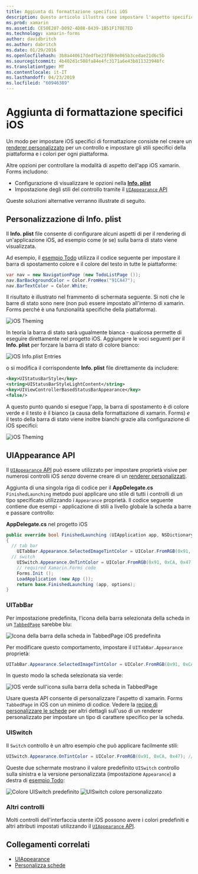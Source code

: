 ```yaml
---
title: Aggiunta di formattazione specifici iOS
description: Questo articolo illustra come impostare l'aspetto specifico di iOS senza usare un renderer personalizzato di xamarin. Forms.
ms.prod: xamarin
ms.assetid: CE50E207-D092-4D88-8439-1B51F178E7ED
ms.technology: xamarin-forms
author: davidbritch
ms.author: dabritch
ms.date: 01/29/2016
ms.openlocfilehash: 3b8a440617dedfbe23f869e865b3cedae21d6c5b
ms.sourcegitcommit: 4b402d1c508fa84e4fc3171a6e43b811323948fc
ms.translationtype: MT
ms.contentlocale: it-IT
ms.lasthandoff: 04/23/2019
ms.locfileid: "60946389"
---
```

# <a name="adding-ios-specific-formatting"></a>Aggiunta di formattazione specifici iOS

Un modo per impostare iOS specifici di formattazione consiste nel creare un [renderer personalizzato](~/xamarin-forms/app-fundamentals/custom-renderer/index.md) per un controllo e impostare gli stili specifici della piattaforma e i colori per ogni piattaforma.

Altre opzioni per controllare la modalità di aspetto dell'app iOS xamarin. Forms includono:

* Configurazione di visualizzare le opzioni nella [ **Info. plist**](#info-plist)
* Impostazione degli stili del controllo tramite il [ `UIAppearance` API](#uiappearance)

Queste soluzioni alternative verranno illustrate di seguito.

<a name="info-plist"/>

## <a name="customizing-infoplist"></a>Personalizzazione di Info. plist

Il **Info. plist** file consente di configurare alcuni aspetti di per il rendering di un'applicazione iOS, ad esempio come (e se) sulla barra di stato viene visualizzata.

Ad esempio, il [esempio Todo](https://developer.xamarin.com/samples/xamarin-forms/Todo/) utilizza il codice seguente per impostare il barra di spostamento colore e il colore del testo in tutte le piattaforme:

```csharp
var nav = new NavigationPage (new TodoListPage ());
nav.BarBackgroundColor = Color.FromHex("91CA47");
nav.BarTextColor = Color.White;
```

Il risultato è illustrato nel frammento di schermata seguente. Si noti che le barre di stato sono nere (non può essere impostato all'interno di xamarin. Forms perché è una funzionalità specifiche della piattaforma).

![](theme-images/status-default-sml.png "iOS Theming")

In teoria la barra di stato sarà ugualmente bianca - qualcosa permette di eseguire direttamente nel progetto iOS. Aggiungere le voci seguenti per il **Info. plist** per forzare la barra di stato di colore bianco:

![](theme-images/info-plist.png "iOS Info.plist Entries")

o si modifica il corrispondente **Info. plist** file direttamente da includere:

```xml
<key>UIStatusBarStyle</key>
<string>UIStatusBarStyleLightContent</string>
<key>UIViewControllerBasedStatusBarAppearance</key>
<false/>
```

A questo punto quando si esegue l'app, la barra di spostamento è di colore verde e il testo è il bianco (a causa della formattazione di xamarin. Forms) *e* il testo della barra di stato viene inoltre bianchi grazie alla configurazione di iOS specifici:

![](theme-images/status-white-sml.png "iOS Theming")

<a name="uiappearance"/>

## <a name="uiappearance-api"></a>UIAppearance API

Il [ `UIAppearance` API](~/ios/user-interface/ios-ui/introduction-to-the-appearance-api.md) può essere utilizzato per impostare proprietà visive per numerosi controlli iOS *senza* doverne creare di un [renderer personalizzati](~/xamarin-forms/app-fundamentals/custom-renderer/index.md).

Aggiunta di una singola riga di codice per il **AppDelegate.cs** `FinishedLaunching` metodo puoi applicare uno stile di tutti i controlli di un tipo specificato utilizzando i `Appearance` proprietà. Il codice seguente contiene due esempi - applicazione di stili a livello globale la scheda a barre e passare controllo:

**AppDelegate.cs** nel progetto iOS

```csharp
public override bool FinishedLaunching (UIApplication app, NSDictionary options)
{
  // tab bar
    UITabBar.Appearance.SelectedImageTintColor = UIColor.FromRGB(0x91, 0xCA, 0x47); // green
  // switch
    UISwitch.Appearance.OnTintColor = UIColor.FromRGB(0x91, 0xCA, 0x47); // green
    // required Xamarin.Forms code
    Forms.Init ();
    LoadApplication (new App ());
    return base.FinishedLaunching (app, options);
}
```

### <a name="uitabbar"></a>UITabBar

Per impostazione predefinita, l'icona della barra selezionata della scheda in un [`TabbedPage`](~/xamarin-forms/app-fundamentals/navigation/tabbed-page.md)
sarebbe blu:

![](theme-images/tabbar-default.png "Icona della barra della scheda in TabbedPage iOS predefinita")

Per modificare questo comportamento, impostare il `UITabBar.Appearance` proprietà:

```csharp
UITabBar.Appearance.SelectedImageTintColor = UIColor.FromRGB(0x91, 0xCA, 0x47); // green
```

In questo modo la scheda selezionata sia verde:

![](theme-images/tabbar-custom.png "IOS verde sull'icona sulla barra della scheda in TabbedPage")

Usare questa API consente di personalizzare l'aspetto di xamarin. Forms `TabbedPage` in iOS con un minimo di codice. Vedere la [recipe di personalizzare le schede](https://github.com/xamarin/recipes/tree/master/Recipes/xamarin-forms/iOS/customize-tabs) per altri dettagli sull'uso di un renderer personalizzato per impostare un tipo di carattere specifico per la scheda.

### <a name="uiswitch"></a>UISwitch

Il `Switch` controllo è un altro esempio che può applicare facilmente stili:

```csharp
UISwitch.Appearance.OnTintColor = UIColor.FromRGB(0x91, 0xCA, 0x47); // green
```

Queste due schermate mostrano il valore predefinito `UISwitch` controllo sulla sinistra e la versione personalizzata (impostazione `Appearance`) a destra di [esempio Todo](https://developer.xamarin.com/samples/xamarin-forms/Todo/):

![](theme-images/switch-default.png "Colore UISwitch predefinito") ![](theme-images/switch-custom.png "UISwitch colore personalizzato")

### <a name="other-controls"></a>Altri controlli

Molti controlli dell'interfaccia utente iOS possono avere i colori predefiniti e altri attributi impostati utilizzando il [ `UIAppearance` API](~/ios/user-interface/ios-ui/introduction-to-the-appearance-api.md).



## <a name="related-links"></a>Collegamenti correlati

- [UIAppearance](~/ios/user-interface/ios-ui/introduction-to-the-appearance-api.md)
- [Personalizza schede](https://github.com/xamarin/recipes/tree/master/Recipes/xamarin-forms/iOS/customize-tabs)
